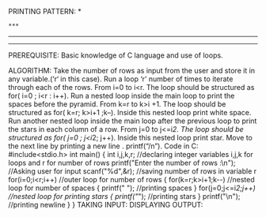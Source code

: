 PRINTING PATTERN:
      *

    ***

  *****

*******

PREREQUISITE:
Basic knowledge of C language and use of loops.

ALGORITHM:
Take the number of rows as input from the user and store it in any variable.(‘r‘ in this case).
Run a loop ‘r’ number of times to iterate through each of the rows. From i=0 to i<r. The loop should be structured as for( i=0 ; i<r : i++).
 Run a nested loop inside the main loop to print the spaces before the pyramid. From k=r to k>i +1. The loop should be structured as for( k=r; k>i+1 ;k–).
Inside this nested loop print white space.
Run another nested loop inside the main loop after the previous loop to print the stars in each column of a row. From j=0 to j<=i*2. The loop should be structured as for( j=0 ; j<i*2; j++).
Inside this nested loop print star.
Move to the next line by printing a new line . printf(“/n”).
Code in C:
#include<stdio.h>
int main()
{
int i,j,k,r;     //declaring integer variables i,j,k for loops and r for number of rows
printf("Enter the number of rows :\n");     //Asking user for input
scanf("%d",&r);      //saving number of rows in variable r
for(i=0;i<r;i++)    //outer loop for number of rows
   {
     for(k=r;k>i+1;k--)     //nested loop for number of spaces
       {
          printf(" ");     //printing spaces
       }
     for(j=0;j<=i*2;j++)     //nested loop for printing stars
       {
          printf("*");      //printing stars
       } 
    printf("\n");     //printing newline
   }
}
TAKING INPUT:
DISPLAYING OUTPUT:
